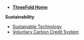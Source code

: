 - **[ThreeFold Home](@threefold_home)**

**Sustainability**

- [Sustainable Technology](sustainable_technology.md)
- [Voluntary Carbon Credit System](vcc.md)

